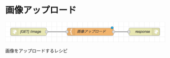 # 画像アップロード

![flow](https://github.com/Daiki-Kawanuma/nodered-recipes/blob/master/upload-image/image.png)

画像をアップロードするレシピ
